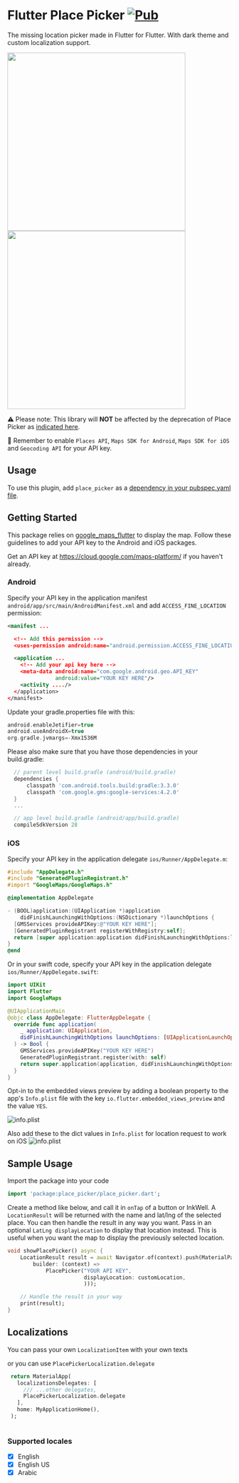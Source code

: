 # Flutter Place Picker [![Pub](https://img.shields.io/pub/v/place_picker.svg)](https://pub.dev/packages/place_picker)

The missing location picker made in Flutter for Flutter. With dark theme and custom localization support.

<p float="left">
  <img src="https://i.ibb.co/yyQRzPx/dark.jpg" width=400 />
  <img src="https://i.ibb.co/Ry7396K/sc2.png" width=400 />
</p>

⚠️ Please note: This library will <b>NOT</b> be affected by the deprecation of Place Picker as [indicated here](https://developers.google.com/places/android-sdk/placepicker).

🍭 Remember to enable `Places API`, `Maps SDK for Android`, `Maps SDK for iOS` and `Geocoding API` for your API key.

## Usage

To use this plugin, add `place_picker` as a [dependency in your pubspec.yaml file](https://flutter.io/platform-plugins/).

## Getting Started

This package relies on [google_maps_flutter](https://github.com/flutter/plugins/tree/master/packages/google_maps_flutter) to display the map. Follow these guidelines to add your API key to the Android and iOS packages.

Get an API key at <https://cloud.google.com/maps-platform/> if you haven't already.

### Android

Specify your API key in the application manifest `android/app/src/main/AndroidManifest.xml` and add `ACCESS_FINE_LOCATION` permission:

```xml
<manifest ...

  <!-- Add this permission -->
  <uses-permission android:name="android.permission.ACCESS_FINE_LOCATION" />

  <application ...
    <!-- Add your api key here -->
    <meta-data android:name="com.google.android.geo.API_KEY"
               android:value="YOUR KEY HERE"/>
    <activity ..../>
  </application>
</manifest>
```

Update your gradle.properties file with this:

```groovy
android.enableJetifier=true
android.useAndroidX=true
org.gradle.jvmargs=-Xmx1536M
```

Please also make sure that you have those dependencies in your build.gradle:

```groovy
  // parent level build.gradle (android/build.gradle)
  dependencies {
      classpath 'com.android.tools.build:gradle:3.3.0'
      classpath 'com.google.gms:google-services:4.2.0'
  }
  ...

  // app level build.gradle (android/app/build.gradle)
  compileSdkVersion 28
```

### iOS

Specify your API key in the application delegate `ios/Runner/AppDelegate.m`:

```objectivec
#include "AppDelegate.h"
#include "GeneratedPluginRegistrant.h"
#import "GoogleMaps/GoogleMaps.h"

@implementation AppDelegate

- (BOOL)application:(UIApplication *)application
    didFinishLaunchingWithOptions:(NSDictionary *)launchOptions {
  [GMSServices provideAPIKey:@"YOUR KEY HERE"];
  [GeneratedPluginRegistrant registerWithRegistry:self];
  return [super application:application didFinishLaunchingWithOptions:launchOptions];
}
@end
```

Or in your swift code, specify your API key in the application delegate `ios/Runner/AppDelegate.swift`:

```swift
import UIKit
import Flutter
import GoogleMaps

@UIApplicationMain
@objc class AppDelegate: FlutterAppDelegate {
  override func application(
    _ application: UIApplication,
    didFinishLaunchingWithOptions launchOptions: [UIApplicationLaunchOptionsKey: Any]?
  ) -> Bool {
    GMSServices.provideAPIKey("YOUR KEY HERE")
    GeneratedPluginRegistrant.register(with: self)
    return super.application(application, didFinishLaunchingWithOptions: launchOptions)
  }
}
```

Opt-in to the embedded views preview by adding a boolean property to the app's `Info.plist` file
with the key `io.flutter.embedded_views_preview` and the value `YES`.

![info.plist](https://i.ibb.co/hWN3Y75/plist.png "Place inside the dict values")

Also add these to the dict values in `Info.plist` for location request to work on iOS
![info.plist](https://i.ibb.co/2Y3X2jY/locationperm.png)

## Sample Usage

Import the package into your code

```dart
import 'package:place_picker/place_picker.dart';
```

Create a method like below, and call it in `onTap` of a button or InkWell. A `LocationResult` will be returned
with the name and lat/lng of the selected place. You can then handle the result in any way you want.
Pass in an optional `LatLng displayLocation` to display that location instead. This is useful when you want the map
to display the previously selected location.

```dart
void showPlacePicker() async {
    LocationResult result = await Navigator.of(context).push(MaterialPageRoute(
        builder: (context) =>
            PlacePicker("YOUR API KEY",
                        displayLocation: customLocation,
                        )));

    // Handle the result in your way
    print(result);
}
```


## Localizations

You can pass your own `LocalizationItem` with your own texts

or you can use  `PlacePickerLocalization.delegate`

```dart
 return MaterialApp(
   localizationsDelegates: [
     /// ...other delegates,
     PlacePickerLocalization.delegate
   ],
   home: MyApplicationHome(),
 );
 
```

### Supported locales

 - [x] English
 - [x] English US
 - [x] Arabic
